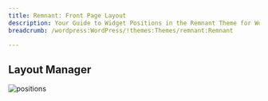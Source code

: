 ```yaml
---
title: Remnant: Front Page Layout
description: Your Guide to Widget Positions in the Remnant Theme for WordPress
breadcrumb: /wordpress:WordPress/!themes:Themes/remnant:Remnant

---
```


## Layout Manager

![positions](assets/outline_home.png)